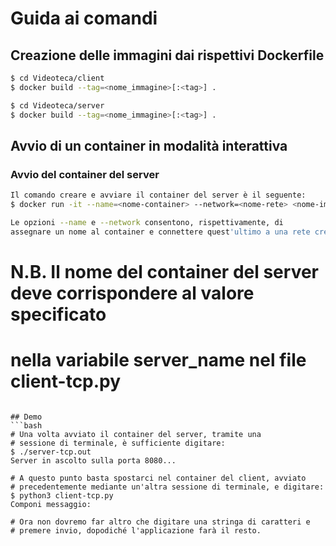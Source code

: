 # Guida ai comandi
## Creazione delle immagini dai rispettivi Dockerfile

```bash
$ cd Videoteca/client
$ docker build --tag=<nome_immagine>[:<tag>] .

$ cd Videoteca/server
$ docker build --tag=<nome_immagine>[:<tag>] .
```

## Avvio di un container in modalità interattiva
### Avvio del container del server

```bash
Il comando creare e avviare il container del server è il seguente:
$ docker run -it --name=<nome-container> --network=<nome-rete> <nome-immagine> /bin/bash

Le opzioni --name e --network consentono, rispettivamente, di
assegnare un nome al container e connettere quest'ultimo a una rete creata precedentemente
```

# N.B. Il nome del container del server deve corrispondere al valore specificato
# nella variabile server_name nel file client-tcp.py
```

## Demo
```bash
# Una volta avviato il container del server, tramite una
# sessione di terminale, è sufficiente digitare:
$ ./server-tcp.out
Server in ascolto sulla porta 8080...

# A questo punto basta spostarci nel container del client, avviato
# precedentemente mediante un'altra sessione di terminale, e digitare:
$ python3 client-tcp.py
Componi messaggio:

# Ora non dovremo far altro che digitare una stringa di caratteri e
# premere invio, dopodiché l'applicazione farà il resto.
```
